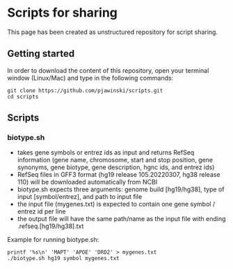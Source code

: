 # Scripts for sharing      
This page has been created as unstructured repository for script sharing.

## Getting started
In order to download the content of this repository, open your terminal window (Linux/Mac) and type in the following commands:
```
git clone https://github.com/pjawinski/scripts.git
cd scripts
```

## Scripts
### biotype.sh
- takes gene symbols or entrez ids as input and returns RefSeq information (gene name, chromosome, start and stop position, gene synonyms, gene biotype, gene description, hgnc ids, and entrez ids)
- RefSeq files in GFF3 format (hg19 release 105.20220307, hg38 release 110) will be downloaded automatically from NCBI
- biotype.sh expects three arguments: genome build [hg19/hg38], type of input [symbol/entrez], and path to input file
- the input file (mygenes.txt) is expected to contain one gene symbol / entrez id per line
- the output file will have the same path/name as the input file with ending .refseq.[hg19/hg38].txt

Example for running biotype.sh:
```
printf '%s\n' 'MAPT' 'APOE' 'DRD2' > mygenes.txt
./biotype.sh hg19 symbol mygenes.txt
```
